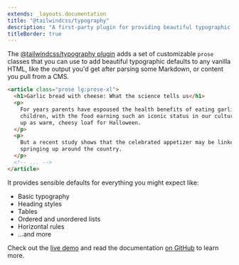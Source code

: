 ```yaml
---
extends: _layouts.documentation
title: "@tailwindcss/typography"
description: "A first-party plugin for providing beautiful typographic defaults."
titleBorder: true
---
```


The [@tailwindcss/typography plugin](https://github.com/tailwindcss/typography) adds a set of customizable `prose` classes that you can use to add beautiful typographic defaults to any vanilla HTML, like the output you'd get after parsing some Markdown, or content you pull from a CMS.

```html
<article class="prose lg:prose-xl">
  <h1>Garlic bread with cheese: What the science tells us</h1>
  <p>
    For years parents have espoused the health benefits of eating garlic bread with cheese to their
    children, with the food earning such an iconic status in our culture that kids will often dress
    up as warm, cheesy loaf for Halloween.
  </p>
  <p>
    But a recent study shows that the celebrated appetizer may be linked to a series of rabies cases
    springing up around the country.
  </p>
  <!-- ... -->
</article>
```

It provides sensible defaults for everything you might expect like:

- Basic typography
- Heading styles
- Tables
- Ordered and unordered lists
- Horizontal rules
- ...and more

Check out the [live demo](https://tailwindcss-typography.netlify.app) and read the documentation [on GitHub](https://github.com/tailwindcss/typography) to learn more.
